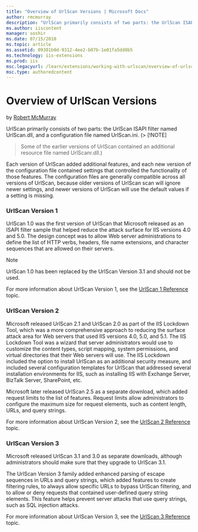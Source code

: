 ```yaml
---
title: "Overview of UrlScan Versions | Microsoft Docs"
author: rmcmurray
description: "UrlScan primarily consists of two parts: the UrlScan ISAPI filter named UrlScan.dll, and a configuration file named UrlScan.ini. ( Note : Some of the earlier..."
ms.author: iiscontent
manager: soshir
ms.date: 07/15/2010
ms.topic: article
ms.assetid: 09301b0d-9312-4ee2-b07b-1e01fa5dd8b5
ms.technology: iis-extensions
ms.prod: iis
msc.legacyurl: /learn/extensions/working-with-urlscan/overview-of-urlscan-versions
msc.type: authoredcontent
---
```

Overview of UrlScan Versions
====================
by [Robert McMurray](https://github.com/rmcmurray)

UrlScan primarily consists of two parts: the UrlScan ISAPI filter named UrlScan.dll, and a configuration file named UrlScan.ini. (> [!NOTE]
> Some of the earlier versions of UrlScan contained an additional resource file named UrlScanr.dll.)

Each version of UrlScan added additional features, and each new version of the configuration file contained settings that controlled the functionality of those features. The configuration files are generally compatible across all versions of UrlScan, because older versions of UrlScan scan will ignore newer settings, and newer versions of UrlScan will use the default values if a setting is missing.

### UrlScan Version 1

UrlScan 1.0 was the first version of UrlScan that Microsoft released as an ISAPI filter sample that helped reduce the attack surface for IIS versions 4.0 and 5.0. The design concept was to allow Web server administrations to define the list of HTTP verbs, headers, file name extensions, and character sequences that are allowed on their servers.

> [!NOTE]
> UrlScan 1.0 has been replaced by the UrlScan Version 3.1 and should not be used.

For more information about UrlScan Version 1, see the [UrlScan 1 Reference](urlscan-1-reference.md) topic.

### UrlScan Version 2

Microsoft released UrlScan 2.1 and UrlScan 2.0 as part of the IIS Lockdown Tool, which was a more comprehensive approach to reducing the surface attack area for Web servers that used IIS versions 4.0, 5.0, and 5.1. The IIS Lockdown Tool was a wizard that server administrators would use to customize the content types, script mapping, system permissions, and virtual directories that their Web servers will use. The IIS Lockdown included the option to install UrlScan as an additional security measure, and included several configuration templates for UrlScan that addressed several installation environments for IIS, such as installing IIS with Exchange Server, BizTalk Server, SharePoint, etc.

Microsoft later released UrlScan 2.5 as a separate download, which added request limits to the list of features. Request limits allow administrators to configure the maximum size for request elements, such as content length, URLs, and query strings.

For more information about UrlScan Version 2, see the [UrlScan 2 Reference](urlscan-2-reference.md) topic.

### UrlScan Version 3

Microsoft released UrlScan 3.1 and 3.0 as separate downloads, although administrators should make sure that they upgrade to UrlScan 3.1.

The UrlScan Version 3 family added enhanced parsing of escape sequences in URLs and query strings, which added features to create filtering rules, to always allow specific URLs to bypass UrlScan filtering, and to allow or deny requests that contained user-defined query string elements. This feature helps prevent server attacks that use query strings, such as SQL injection attacks.

For more information about UrlScan Version 3, see the [UrlScan 3 Reference](urlscan-3-reference.md) topic.